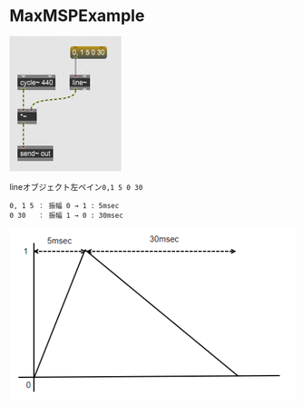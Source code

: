# MaxMSPExample

![line~サンプル](https://github.com/hiwasawa0715/MaxMSPExample/blob/master/img/pict1.png "サンプル")

lineオブジェクト左ペイン```0,1 5 0 30```


```
0, 1 5 ： 振幅 0 → 1 : 5msec
0 30   ： 振幅 1 → 0 : 30msec
```

![振幅の変化](https://github.com/hiwasawa0715/MaxMSPExample/blob/master/img/pict2.png "サンプル")
